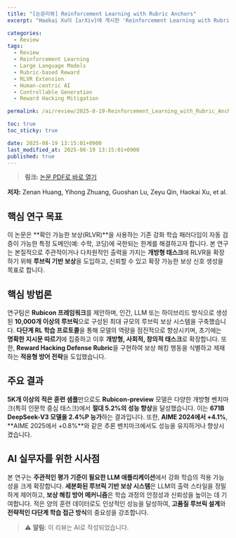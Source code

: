 ```yaml
---
title: "[논문리뷰] Reinforcement Learning with Rubric Anchors"
excerpt: "Haokai Xu이 [arXiv]에 게시한 'Reinforcement Learning with Rubric Anchors' 논문에 대한 자세한 리뷰입니다."

categories:
  - Review
tags:
  - Review
  - Reinforcement Learning
  - Large Language Models
  - Rubric-based Reward
  - RLVR Extension
  - Human-centric AI
  - Controllable Generation
  - Reward Hacking Mitigation

permalink: /ai/review/2025-8-19-Reinforcement_Learning_with_Rubric_Anchors/

toc: true
toc_sticky: true

date: 2025-08-19 13:15:01+0900
last_modified_at: 2025-08-19 13:15:01+0900
published: true
---
```

> **링크:** [논문 PDF로 바로 열기](https://arxiv.org/abs/2508.12790)

**저자:** Zenan Huang, Yihong Zhuang, Guoshan Lu, Zeyu Qin, Haokai Xu, et al.



## 핵심 연구 목표
이 논문은 **확인 가능한 보상(RLVR)**을 사용하는 기존 강화 학습 패러다임이 자동 검증이 가능한 특정 도메인(예: 수학, 코딩)에 국한되는 한계를 해결하고자 합니다. 본 연구는 본질적으로 주관적이거나 다차원적인 출력을 가지는 **개방형 태스크**에 RLVR을 확장하기 위해 **루브릭 기반 보상**을 도입하고, 신뢰할 수 있고 확장 가능한 보상 신호 생성을 목표로 합니다.

## 핵심 방법론
연구팀은 **Rubicon 프레임워크**를 제안하며, 인간, LLM 또는 하이브리드 방식으로 생성된 **10,000개 이상의 루브릭**으로 구성된 최대 규모의 루브릭 보상 시스템을 구축했습니다. **다단계 RL 학습 프로토콜**을 통해 모델의 역량을 점진적으로 향상시키며, 초기에는 **명확한 지시문 따르기**에 집중하고 이후 **개방형, 사회적, 창의적 태스크**로 확장합니다. 또한, **Reward Hacking Defense Rubric**을 구현하여 보상 해킹 행동을 식별하고 제재하는 **적응형 방어 전략**을 도입했습니다.

## 주요 결과
**5K개 이상의 적은 훈련 샘플**만으로도 **Rubicon-preview** 모델은 다양한 개방형 벤치마크(특히 인문학 중심 태스크)에서 **절대 5.2%의 성능 향상**을 달성했습니다. 이는 **671B DeepSeek-V3 모델을 2.4%P 능가**하는 결과입니다. 또한, **AIME 2024에서 +4.1%**, **AIME 2025에서 +0.8%**와 같은 추론 벤치마크에서도 성능을 유지하거나 향상시켰습니다.

## AI 실무자를 위한 시사점
본 연구는 **주관적인 평가 기준이 필요한 LLM 애플리케이션**에서 강화 학습의 적용 가능성을 크게 확장합니다. **세분화된 루브릭 기반 보상 시스템**은 LLM의 출력 스타일을 정밀하게 제어하고, **보상 해킹 방어 메커니즘**은 학습 과정의 안정성과 신뢰성을 높이는 데 기여합니다. 적은 양의 훈련 데이터로도 인상적인 성능을 달성하여, **고품질 루브릭 설계**와 **전략적인 다단계 학습 접근 방식**의 중요성을 강조합니다.

> ⚠️ **알림:** 이 리뷰는 AI로 작성되었습니다.